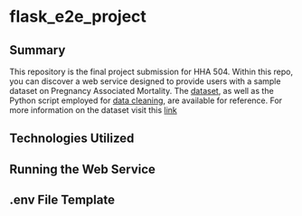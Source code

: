 # flask_e2e_project

## Summary
This repository is the final project submission for HHA 504. Within this repo, you can discover a web service designed to provide users with a sample dataset on Pregnancy Associated Mortality. The [dataset](https://github.com/EugeneHsiung/flask_e2e_project/blob/main/data/Clean-Pregnancy-Associated_Mortality.csv), as well as the Python script employed for [data cleaning](https://github.com/EugeneHsiung/flask_e2e_project/blob/main/data/clean.py), are available for reference. For more information on the dataset visit this [link](https://catalog.data.gov/dataset/pregnancy-associated-mortality)

## Technologies Utilized


## Running the Web Service



## .env File Template







